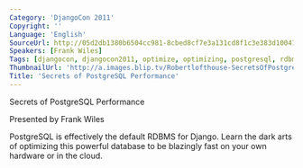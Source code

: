 ```yaml
---
Category: 'DjangoCon 2011'
Copyright: ''
Language: 'English'
SourceUrl: http://05d2db1380b6504cc981-8cbed8cf7e3a131cd8f1c3e383d10041.r93.cf2.rackcdn.com/djangocon-2011/98_secrets-of-postgresql-performance.m4v
Speakers: [Frank Wiles]
Tags: [djangocon, djangocon2011, optimize, optimizing, postgresql, rdbms]
ThumbnailUrl: 'http://a.images.blip.tv/Robertlofthouse-SecretsOfPostgreSQLPerformance182-231.jpg'
Title: 'Secrets of PostgreSQL Performance'
---
```

Secrets of PostgreSQL Performance

Presented by Frank Wiles

PostgreSQL is effectively the default RDBMS for Django. Learn the dark arts of
optimizing this powerful database to be blazingly fast on your own hardware or
in the cloud.

